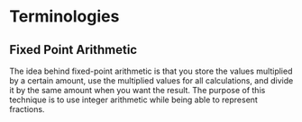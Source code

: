 # Terminologies

## Fixed Point Arithmetic

The idea behind fixed-point arithmetic is that you store the values multiplied by a certain amount, use the multiplied values for all calculations, and divide it by the same amount when you want the result. The purpose of this technique is to use integer arithmetic while being able to represent fractions.